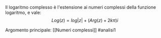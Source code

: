 
Il logaritmo complesso è l'estensione ai numeri complessi della funzione logaritmo, e vale:$$Log(z)= log|z|+(Arg(z)+2k \pi)i$$

Argomento principale: [[Numeri complessi]]
#analisi1 